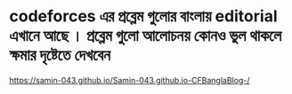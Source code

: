 # codeforces এর প্রব্লেম গুলোর বাংলায় editorial এখানে আছে । প্রব্লেম গুলো আলোচনয় কোনও ভুল থাকলে ক্ষমার দৃষ্টেতে দেখবেন  


https://samin-043.github.io/Samin-043.github.io-CFBanglaBlog-/
